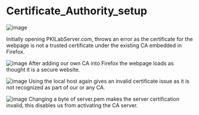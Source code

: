 # Certificate_Authority_setup
 ![image](https://github.com/4gentP/Certificate_Authority_setup/assets/69531842/8b80f534-c37c-4b9d-8593-18984824b7c4)

Initially opening PKILabServer.com, throws an error as the certificate for the webpage is not a trusted certificate under the existing CA embedded in Firefox.

 ![image](https://github.com/4gentP/Certificate_Authority_setup/assets/69531842/71008528-089f-49c5-beb9-7c9224319804)
After adding our own CA into Firefox the webpage loads as thought it is a secure website. 

 ![image](https://github.com/4gentP/Certificate_Authority_setup/assets/69531842/a93c8189-59f0-4775-8fcc-7dec9df4bc5f)
Using the local host again gives an invalid certificate issue as it is not recognized as part of our or any CA.

 ![image](https://github.com/4gentP/Certificate_Authority_setup/assets/69531842/cbc9b6f7-214c-4bb0-975b-09e2cc7559e1)
Changing a byte of server.pem makes the server certification invalid, this disables us from activating the CA server.
